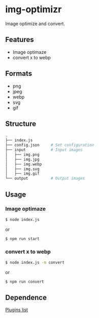 img-optimizr
============

Image optimize and convert.


Features
--------

- Image optimaze
- convert x to webp


Formats
-------

- png
- jpeg
- webp
- svg
- gif


Structure
---------

```bash
.
├── index.js
├── config.json     # Set configuration
├── input           # Input images
│   ├── img.png
│   ├── img.jpg
│   ├── img.webp
│   ├── img.svg
│   ├── img.gif
└── output          # Output images
```


Usage
-----

### Image optimaze

```bash
$ node index.js
```

or

```bash
$ npm run start
```


### convert x to webp

```bash
$ node index.js -m convert
```

or

```bash
$ npm run convert
```


Dependence
----------

[Plugins list](https://bitbucket.org/hirofumi_i/imgoptim/wiki/Plugins/Home)

